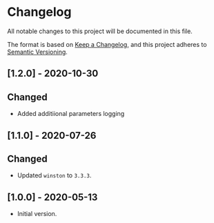 # Changelog

All notable changes to this project will be documented in this file.

The format is based on [Keep a Changelog](https://keepachangelog.com/en/1.0.0/),
and this project adheres to [Semantic Versioning](https://semver.org/spec/v2.0.0.html).

## [1.2.0] - 2020-10-30

## Changed

- Added additiional parameters logging

## [1.1.0] - 2020-07-26

## Changed

- Updated `winston` to `3.3.3`.

## [1.0.0] - 2020-05-13

- Initial version.
